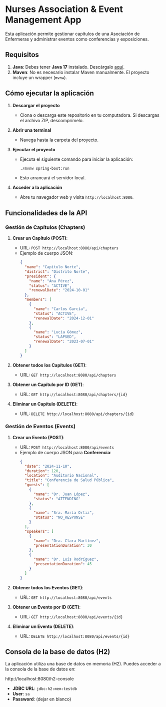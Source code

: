 # Nurses Association & Event Management App

Esta aplicación permite gestionar capítulos de una Asociación de Enfermeras y administrar eventos como conferencias y exposiciones.

## Requisitos

1. **Java**: Debes tener **Java 17** instalado. Descárgalo [aquí](https://www.oracle.com/java/technologies/javase-jdk17-downloads.html).
2. **Maven**: No es necesario instalar Maven manualmente. El proyecto incluye un wrapper (`mvnw`).

## Cómo ejecutar la aplicación

1. **Descargar el proyecto**
    - Clona o descarga este repositorio en tu computadora. Si descargas el archivo ZIP, descomprímelo.

2. **Abrir una terminal**
    - Navega hasta la carpeta del proyecto.

3. **Ejecutar el proyecto**
    - Ejecuta el siguiente comando para iniciar la aplicación:
      ```bash
      ./mvnw spring-boot:run
      ```
    - Esto arrancará el servidor local.

4. **Acceder a la aplicación**
    - Abre tu navegador web y visita `http://localhost:8080`.

## Funcionalidades de la API

### Gestión de Capítulos (Chapters)

1. **Crear un Capítulo (POST)**:
    - URL: `POST http://localhost:8080/api/chapters`
    - Ejemplo de cuerpo JSON:
      ```json
      {
        "name": "Capítulo Norte",
        "district": "Distrito Norte",
        "president": {
          "name": "Ana Pérez",
          "status": "ACTIVE",
          "renewalDate": "2024-10-01"
        },
        "members": [
          {
            "name": "Carlos García",
            "status": "ACTIVE",
            "renewalDate": "2024-12-01"
          },
          {
            "name": "Lucía Gómez",
            "status": "LAPSED",
            "renewalDate": "2023-07-01"
          }
        ]
      }
      ```

2. **Obtener todos los Capítulos (GET)**:
    - URL: `GET http://localhost:8080/api/chapters`

3. **Obtener un Capítulo por ID (GET)**:
    - URL: `GET http://localhost:8080/api/chapters/{id}`

4. **Eliminar un Capítulo (DELETE)**:
    - URL: `DELETE http://localhost:8080/api/chapters/{id}`

### Gestión de Eventos (Events)

1. **Crear un Evento (POST)**:
    - URL: `POST http://localhost:8080/api/events`
    - Ejemplo de cuerpo JSON para **Conferencia**:
      ```json
      {
        "date": "2024-11-10",
        "duration": 120,
        "location": "Auditorio Nacional",
        "title": "Conferencia de Salud Pública",
        "guests": [
          {
            "name": "Dr. Juan López",
            "status": "ATTENDING"
          },
          {
            "name": "Sra. María Ortiz",
            "status": "NO_RESPONSE"
          }
        ],
        "speakers": [
          {
            "name": "Dra. Clara Martínez",
            "presentationDuration": 30
          },
          {
            "name": "Dr. Luis Rodríguez",
            "presentationDuration": 45
          }
        ]
      }
      ```

2. **Obtener todos los Eventos (GET)**:
    - URL: `GET http://localhost:8080/api/events`

3. **Obtener un Evento por ID (GET)**:
    - URL: `GET http://localhost:8080/api/events/{id}`

4. **Eliminar un Evento (DELETE)**:
    - URL: `DELETE http://localhost:8080/api/events/{id}`

## Consola de la base de datos (H2)

La aplicación utiliza una base de datos en memoria (H2). Puedes acceder a la consola de la base de datos en:

http://localhost:8080/h2-console


- **JDBC URL**: `jdbc:h2:mem:testdb`
- **User**: `sa`
- **Password**: (dejar en blanco)
